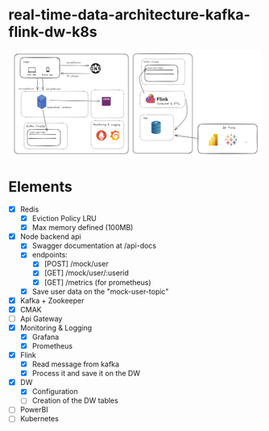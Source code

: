 # real-time-data-architecture-kafka-flink-dw-k8s

![POC Architecture](.ignore/image.png)

# Elements
- [x] Redis
  - [x] Eviction Policy LRU
  - [x] Max memory defined (100MB)
- [x] Node backend api
  - [x] Swagger documentation at /api-docs
  - [x] endpoints:
    - [x] [POST] /mock/user
    - [x] [GET]  /mock/user/:userid
    - [x] [GET]  /metrics (for prometheus)
  - [X] Save user data on the "mock-user-topic"
- [x] Kafka + Zookeeper
- [x] CMAK
- [ ] Api Gateway
- [x] Monitoring & Logging
  - [x] Grafana
  - [x] Prometheus
- [x] Flink
  - [x] Read message from kafka
  - [x] Process it and save it on the DW
- [x] DW
  - [x] Configuration
  - [ ] Creation of the DW tables
- [ ] PowerBI
- [ ] Kubernetes

